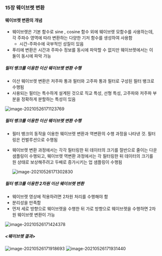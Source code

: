 ### 15장 웨이브렛 변환

#### 웨이브렛 변환의 개념

* 웨이브렛은 기본 함수로 sine , cosine 함수 외에 웨이브렛 모함수를 사용하는데, 각 주파수 영역에 따라 변환하는 다양한 기저 함수를 생성하여 사용함 
  * 시간-주파수에 국부적인 성질이 있음
* 푸리에 변환은 시간과 주파수 정보를 동시에 파악할 수 없지만 웨이브렛에서는 이 둘이 동시에 파악 가능



##### 필터 뱅크를 이용한 이산 웨이브렛 변환 수행

* 이산 웨이브렛 변환은 저주파 통과 필터와 고주파 통과 필터로 구성된 필터 뱅크로 수행됨
* 사용되는 필터는 특수하게 설계된 것으로 직교 특성, 선형 특성, 고주파와 저주파 부분을 정확하게 분할하는 특성이 있음

![image-20210526171123769](https://user-images.githubusercontent.com/82528589/119777671-74c6f300-bf01-11eb-9be8-3554674c7be1.png)



##### 필터 뱅크를 이용한 이산 웨이브렛 변환 수행

* 필터 뱅크의 동작을 이용한 웨이브렛 변환과 역변환의 수행 과정을 나타낸 것. 필터링은 컨벌루션으로 수행됨

* 웨이브렛 변환 과정에서는 각각 필터링한 뒤 데이터의 크기를 절반으로 줄이는 다운 샘플링이 수행되고, 웨이브렛 역변환 과정에서는 각 필터링한 뒤 데이터의 크기를 원 상태로 보상해주려고 두배로 증가시키는 업 샘플링이 수행됨

  ![image-20210526171302830](https://user-images.githubusercontent.com/82528589/119777679-7a243d80-bf01-11eb-917a-9112a0eb67e5.png)



##### 필터 뱅크를 이용한 2차원 이산 웨이브렛 변환

* 웨이브렛 영상에 적용하려면 2차원 처리를 수행해야 함
* 분리성을 만족함
* 먼저 세로 방향으로 웨이브렛을 수행한 뒤 가로 방향으로 웨이브렛을 수행하면 2차원 웨이브렛 변환이 가능

![image-20210526171424378](https://user-images.githubusercontent.com/82528589/119777699-814b4b80-bf01-11eb-9b9a-02af2df74544.png)



##### <웨이브렛 결과>
![image-20210526171918693](https://user-images.githubusercontent.com/82528589/119777724-890af000-bf01-11eb-8e85-3fc420143b48.png)
![image-20210526171931440](https://user-images.githubusercontent.com/82528589/119777750-91fbc180-bf01-11eb-9b58-c53435c54c7b.png)
